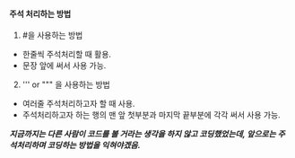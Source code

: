 #### 주석 처리하는 방법

 1. #을 사용하는 방법
  - 한줄씩 주석처리할 때 활용.
  - 문장 앞에 써서 사용 가능.
  
 2. ''' or """ 을 사용하는 방법
  - 여러줄 주석처리하고자 할 때 사용. 
  - 주석처리하고자 하는 행의 맨 앞 첫부분과 마지막 끝부분에 각각 써서 사용 가능.
  
 ***지금까지는 다른 사람이 코드를 볼 거라는 생각을 하지 않고 코딩했었는데, 앞으로는 주석처리하며 코딩하는 방법을 익혀야겠음.***
